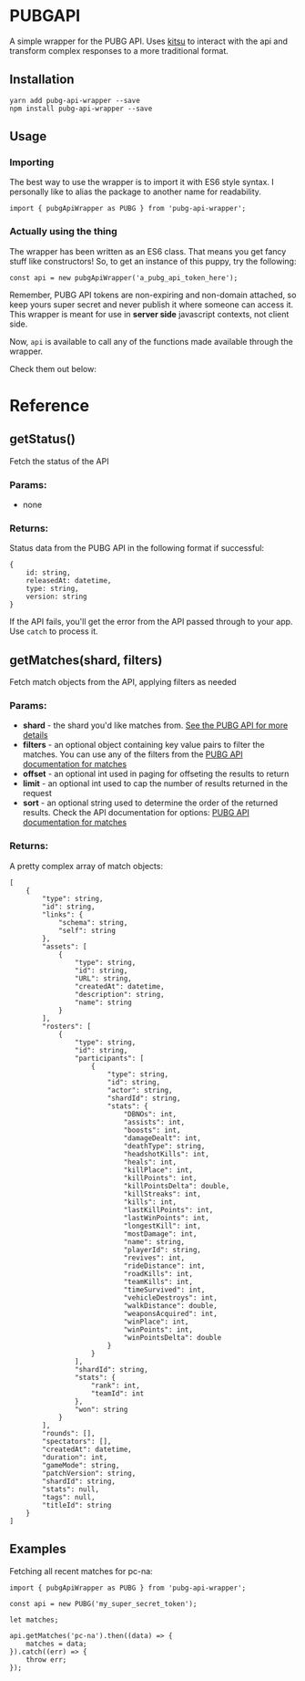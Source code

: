 # PUBGAPI

A simple wrapper for the PUBG API. Uses [kitsu](https://github.com/wopian/kitsu) to interact with the api and transform complex responses to a more traditional format.

## Installation
```
yarn add pubg-api-wrapper --save
npm install pubg-api-wrapper --save
```

## Usage

### Importing

The best way to use the wrapper is to import it with ES6 style syntax. 
I personally like to alias the package to another name for readability.

`import { pubgApiWrapper as PUBG } from 'pubg-api-wrapper';`

### Actually using the thing

The wrapper has been written as an ES6 class. That means you get fancy stuff like
constructors! So, to get an instance of this puppy, try the following:

`const api = new pubgApiWrapper('a_pubg_api_token_here');`

Remember, PUBG API tokens are non-expiring and non-domain attached, so keep yours
super secret and never publish it where someone can access it. This wrapper is meant
for use in **server side** javascript contexts, not client side.

Now, `api` is available to call any of the functions made available through the wrapper.

Check them out below:

# Reference

## getStatus()

Fetch the status of the API

### Params:
- none
### Returns:
Status data from the PUBG API in the following format if successful:

    {
        id: string,
        releasedAt: datetime,
        type: string,
        version: string
    }

If the API fails, you'll get the error from the API passed through to your app. Use `catch` to process it.

## getMatches(shard, filters)
Fetch match objects from the API, applying filters as needed

### Params:
- **shard** - the shard you'd like matches from. [See the PUBG API for more details](https://documentation.playbattlegrounds.com/en/making-requests.html#regions)
- **filters** - an optional object containing key value pairs to filter the matches. You can use any of the filters from the [PUBG API documentation for matches](https://documentation.playbattlegrounds.com/en/matches.html#/Matches/get_matches) 
- **offset** - an optional int used in paging for offseting the results to return
- **limit** - an optional int used to cap the number of results returned in the request
- **sort** - an optional string used to determine the order of the returned results. Check the API documentation for options: [PUBG API documentation for matches](https://documentation.playbattlegrounds.com/en/matches.html#/Matches/get_matches) 

### Returns:
A pretty complex array of match objects:

    [
        {
            "type": string,
            "id": string,
            "links": {
                "schema": string,
                "self": string
            },
            "assets": [
                {
                    "type": string,
                    "id": string,
                    "URL": string,
                    "createdAt": datetime,
                    "description": string,
                    "name": string
                }
            ],
            "rosters": [
                {
                    "type": string,
                    "id": string,
                    "participants": [
                        {
                            "type": string,
                            "id": string,
                            "actor": string,
                            "shardId": string,
                            "stats": {
                                "DBNOs": int,
                                "assists": int,
                                "boosts": int,
                                "damageDealt": int,
                                "deathType": string,
                                "headshotKills": int,
                                "heals": int,
                                "killPlace": int,
                                "killPoints": int,
                                "killPointsDelta": double,
                                "killStreaks": int,
                                "kills": int,
                                "lastKillPoints": int,
                                "lastWinPoints": int,
                                "longestKill": int,
                                "mostDamage": int,
                                "name": string,
                                "playerId": string,
                                "revives": int,
                                "rideDistance": int,
                                "roadKills": int,
                                "teamKills": int,
                                "timeSurvived": int,
                                "vehicleDestroys": int,
                                "walkDistance": double,
                                "weaponsAcquired": int,
                                "winPlace": int,
                                "winPoints": int,
                                "winPointsDelta": double
                            }
                        }
                    ],
                    "shardId": string,
                    "stats": {
                        "rank": int,
                        "teamId": int
                    },
                    "won": string
                }
            ],
            "rounds": [],
            "spectators": [],
            "createdAt": datetime,
            "duration": int,
            "gameMode": string,
            "patchVersion": string,
            "shardId": string,
            "stats": null,
            "tags": null,
            "titleId": string
        }
    ]


## Examples

Fetching all recent matches for pc-na:

    import { pubgApiWrapper as PUBG } from 'pubg-api-wrapper';

    const api = new PUBG('my_super_secret_token');

    let matches;

    api.getMatches('pc-na').then((data) => {
        matches = data;
    }).catch((err) => {
        throw err;
    });
